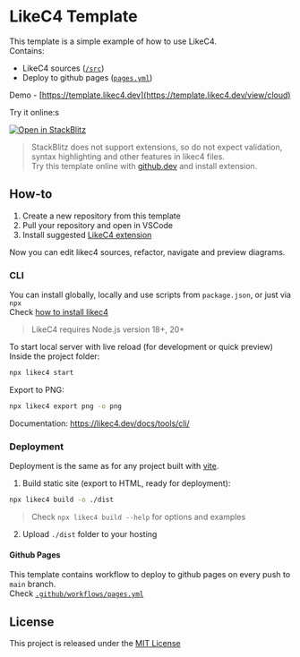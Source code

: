 # LikeC4 Template

This template is a simple example of how to use LikeC4.  
Contains:

- LikeC4 sources ([`/src`](./src/))
- Deploy to github pages ([`pages.yml`](./.github/workflows/pages.yml))

Demo - [https://template.likec4.dev](https://template.likec4.dev/view/cloud)

Try it online:s

[![Open in StackBlitz](https://developer.stackblitz.com/img/open_in_stackblitz.svg)](https://stackblitz.com/github/likec4/template?file=src%2Fmodel.c4&initialpath=%2Fview%2Findex)

> StackBlitz does not support extensions, so do not expect validation, syntax highlighting and other features in likec4 files.  
> Try this template online with [github.dev](https://github.dev/likec4/template/blob/main/src/model.c4) and install extension.

## How-to

1. Create a new repository from this template
2. Pull your repository and open in VSCode
3. Install suggested [LikeC4 extension](https://marketplace.visualstudio.com/items?itemName=likec4.likec4)

Now you can edit likec4 sources, refactor, navigate and preview diagrams.

### CLI

You can install globally, locally and use scripts from `package.json`, or just via `npx`  
Check [how to install likec4](https://github.com/likec4/likec4/tree/main/packages/likec4#install)  

> LikeC4 requires Node.js version 18+, 20+  

To start local server with live reload (for development or quick preview)  
Inside the project folder:

```bash
npx likec4 start
```

Export to PNG:

```bash
npx likec4 export png -o png
```

Documentation: https://likec4.dev/docs/tools/cli/

### Deployment

Deployment is the same as for any project built with [vite](https://vitejs.dev/).

1. Build static site (export to HTML, ready for deployment):

```bash
npx likec4 build -o ./dist
```
> Check `npx likec4 build --help` for options and examples

2. Upload `./dist` folder to your hosting

#### Github Pages

This template contains workflow to deploy to github pages on every push to `main` branch.  
Check [`.github/workflows/pages.yml`](./.github/workflows/pages.yml)

## License

This project is released under the [MIT License](LICENSE)
